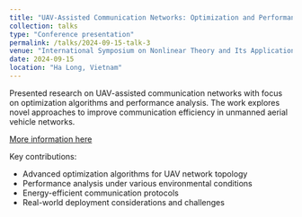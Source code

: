 ```yaml
---
title: "UAV-Assisted Communication Networks: Optimization and Performance Analysis"
collection: talks
type: "Conference presentation"
permalink: /talks/2024-09-15-talk-3
venue: "International Symposium on Nonlinear Theory and Its Applications (NOLTA 2024)"
date: 2024-09-15
location: "Ha Long, Vietnam"
---
```


Presented research on UAV-assisted communication networks with focus on optimization algorithms and performance analysis. The work explores novel approaches to improve communication efficiency in unmanned aerial vehicle networks.

[More information here](http://example3.com)

Key contributions:
- Advanced optimization algorithms for UAV network topology
- Performance analysis under various environmental conditions
- Energy-efficient communication protocols
- Real-world deployment considerations and challenges

